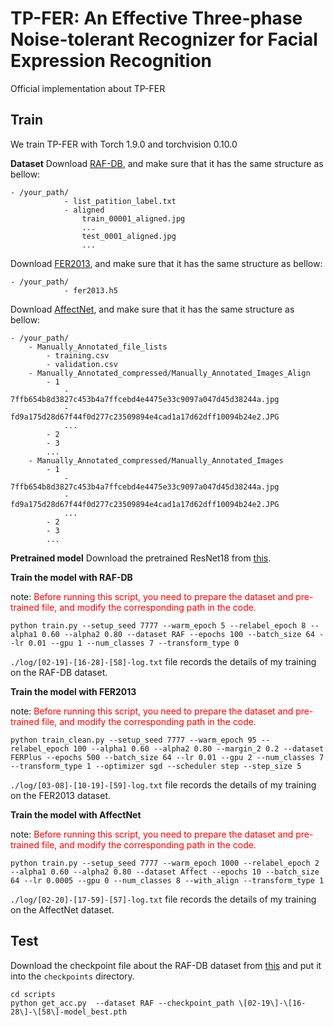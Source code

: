 # TP-FER: An Effective Three-phase Noise-tolerant Recognizer for Facial Expression Recognition
Official implementation about TP-FER

## Train
We train TP-FER with Torch 1.9.0 and torchvision 0.10.0

**Dataset**
Download [RAF-DB](http://www.whdeng.cn/RAF/model1.html#dataset), and make sure that it has the same structure as bellow:
```plain
- /your_path/
            - list_patition_label.txt
            - aligned
                train_00001_aligned.jpg
                ...
                test_0001_aligned.jpg
                ...
```


Download [FER2013](https://drive.google.com/file/d/1nJuuij6d80oTs6Tfjez7KeZClM2Y1hvZ/view?usp=sharing), and make sure that it has the same structure as bellow:
```plain
- /your_path/
            - fer2013.h5
```

Download [AffectNet](http://mohammadmahoor.com/affectnet/), and make sure that it has the same structure as bellow:
```plain
- /your_path/
    - Manually_Annotated_file_lists
        - training.csv
        - validation.csv
    - Manually_Annotated_compressed/Manually_Annotated_Images_Align
        - 1
            - 7ffb654b8d3827c453b4a7ffcebd4e4475e33c9097a047d45d38244a.jpg
            - fd9a175d28d67f44f0d277c23509894e4cad1a17d62dff10094b24e2.JPG
            ...
        - 2
        - 3
        ...
    - Manually_Annotated_compressed/Manually_Annotated_Images
        - 1
            - 7ffb654b8d3827c453b4a7ffcebd4e4475e33c9097a047d45d38244a.jpg
            - fd9a175d28d67f44f0d277c23509894e4cad1a17d62dff10094b24e2.JPG
            ...
        - 2
        - 3
        ...
```

**Pretrained model**
Download the pretrained ResNet18 from [this](https://drive.google.com/file/d/12V8HugDD59VOCUIP8YTO-1ITrxgtNNbE/view?usp=sharing).

**Train the model with RAF-DB**

note: <font color='red'>Before running this script, you need to prepare the dataset and pre-trained file, and modify the corresponding path in the code.</font> 
```plain
python train.py --setup_seed 7777 --warm_epoch 5 --relabel_epoch 8 --alpha1 0.60 --alpha2 0.80 --dataset RAF --epochs 100 --batch_size 64 --lr 0.01 --gpu 1 --num_classes 7 --transform_type 0
```

`./log/[02-19]-[16-28]-[58]-log.txt` file records the details of my training on the RAF-DB dataset.

**Train the model with FER2013**

note: <font color='red'>Before running this script, you need to prepare the dataset and pre-trained file, and modify the corresponding path in the code.</font> 

```plain
python train_clean.py --setup_seed 7777 --warm_epoch 95 --relabel_epoch 100 --alpha1 0.60 --alpha2 0.80 --margin_2 0.2 --dataset FERPlus --epochs 500 --batch_size 64 --lr 0.01 --gpu 2 --num_classes 7 --transform_type 1 --optimizer sgd --scheduler step --step_size 5
```

`./log/[03-08]-[10-19]-[59]-log.txt` file records the details of my training on the FER2013 dataset.

**Train the model with AffectNet**

note: <font color='red'>Before running this script, you need to prepare the dataset and pre-trained file, and modify the corresponding path in the code.</font> 

```plain
python train.py --setup_seed 7777 --warm_epoch 1000 --relabel_epoch 2 --alpha1 0.60 --alpha2 0.80 --dataset Affect --epochs 10 --batch_size 64 --lr 0.0005 --gpu 0 --num_classes 8 --with_align --transform_type 1
```

`./log/[02-20]-[17-59]-[57]-log.txt` file records the details of my training on the AffectNet dataset.

## Test
Download the checkpoint file about the RAF-DB dataset from [this](https://drive.google.com/file/d/1n0evGFPBRWZ-KOxHVomwG3k5xqNU7AT2/view?usp=sharing) and put it into the `checkpoints` directory.

```plain
cd scripts
python get_acc.py  --dataset RAF --checkpoint_path \[02-19\]-\[16-28\]-\[58\]-model_best.pth
```
